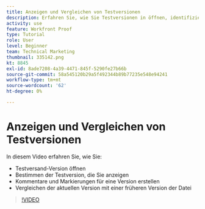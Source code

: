 ```yaml
---
title: Anzeigen und Vergleichen von Testversionen
description: Erfahren Sie, wie Sie Testversionen in öffnen, identifizieren, markieren, kommentieren und vergleichen [!DNL  Workfront].
activity: use
feature: Workfront Proof
type: Tutorial
role: User
level: Beginner
team: Technical Marketing
thumbnail: 335142.png
kt: 8845
exl-id: 8ade7208-4a39-4471-845f-5290fe27b66b
source-git-commit: 58a545120b29a5f492344b89b77235e548e94241
workflow-type: tm+mt
source-wordcount: '62'
ht-degree: 0%

---
```


# Anzeigen und Vergleichen von Testversionen

In diesem Video erfahren Sie, wie Sie:

* Testversand-Version öffnen
* Bestimmen der Testversion, die Sie anzeigen
* Kommentare und Markierungen für eine Version erstellen
* Vergleichen der aktuellen Version mit einer früheren Version der Datei

>[!VIDEO](https://video.tv.adobe.com/v/335142/?quality=12)

<!--
## Learn more
* Compare proofs
-->
